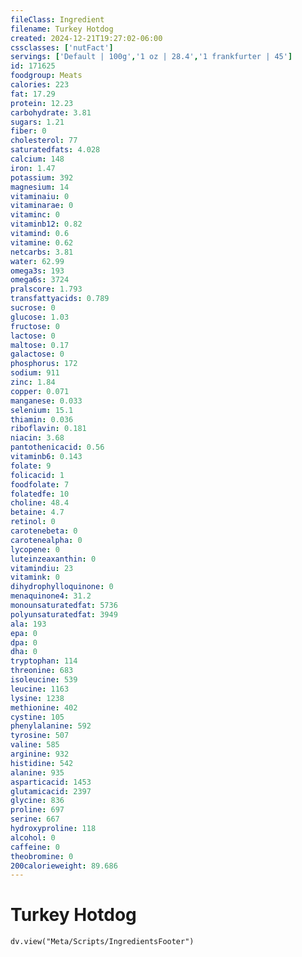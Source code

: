 ```yaml
---
fileClass: Ingredient
filename: Turkey Hotdog
created: 2024-12-21T19:27:02-06:00
cssclasses: ['nutFact']
servings: ['Default | 100g','1 oz | 28.4','1 frankfurter | 45']
id: 171625
foodgroup: Meats
calories: 223
fat: 17.29
protein: 12.23
carbohydrate: 3.81
sugars: 1.21
fiber: 0
cholesterol: 77
saturatedfats: 4.028
calcium: 148
iron: 1.47
potassium: 392
magnesium: 14
vitaminaiu: 0
vitaminarae: 0
vitaminc: 0
vitaminb12: 0.82
vitamind: 0.6
vitamine: 0.62
netcarbs: 3.81
water: 62.99
omega3s: 193
omega6s: 3724
pralscore: 1.793
transfattyacids: 0.789
sucrose: 0
glucose: 1.03
fructose: 0
lactose: 0
maltose: 0.17
galactose: 0
phosphorus: 172
sodium: 911
zinc: 1.84
copper: 0.071
manganese: 0.033
selenium: 15.1
thiamin: 0.036
riboflavin: 0.181
niacin: 3.68
pantothenicacid: 0.56
vitaminb6: 0.143
folate: 9
folicacid: 1
foodfolate: 7
folatedfe: 10
choline: 48.4
betaine: 4.7
retinol: 0
carotenebeta: 0
carotenealpha: 0
lycopene: 0
luteinzeaxanthin: 0
vitamindiu: 23
vitamink: 0
dihydrophylloquinone: 0
menaquinone4: 31.2
monounsaturatedfat: 5736
polyunsaturatedfat: 3949
ala: 193
epa: 0
dpa: 0
dha: 0
tryptophan: 114
threonine: 683
isoleucine: 539
leucine: 1163
lysine: 1238
methionine: 402
cystine: 105
phenylalanine: 592
tyrosine: 507
valine: 585
arginine: 932
histidine: 542
alanine: 935
asparticacid: 1453
glutamicacid: 2397
glycine: 836
proline: 697
serine: 667
hydroxyproline: 118
alcohol: 0
caffeine: 0
theobromine: 0
200calorieweight: 89.686
---
```


# Turkey Hotdog

```dataviewjs
dv.view("Meta/Scripts/IngredientsFooter")
```